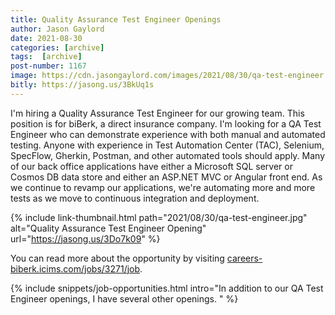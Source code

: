```yaml
---
title: Quality Assurance Test Engineer Openings
author: Jason Gaylord
date: 2021-08-30
categories: [archive]
tags:  [archive]
post-number: 1167
image: https://cdn.jasongaylord.com/images/2021/08/30/qa-test-engineer.jpg
bitly: https://jasong.us/3BkUq1s
---
```


I'm hiring a Quality Assurance Test Engineer for our growing team. This position is for biBerk, a direct insurance company. I'm looking for a QA Test Engineer who can demonstrate experience with both manual and automated testing. Anyone with experience in Test Automation Center (TAC), Selenium, SpecFlow, Gherkin, Postman, and other automated tools should apply. Many of our back office applications have either a Microsoft SQL server or Cosmos DB data store and either an ASP.NET MVC or Angular front end. As we continue to revamp our applications, we're automating more and more tests as we move to continuous integration and deployment. 

{% include link-thumbnail.html path="2021/08/30/qa-test-engineer.jpg" alt="Quality Assurance Test Engineer Opening" url="https://jasong.us/3Do7k09" %}

You can read more about the opportunity by visiting [careers-biberk.icims.com/jobs/3271/job](https://jasong.us/3Do7k09).

{% include snippets/job-opportunities.html intro="In addition to our QA Test Engineer openings, I have several other openings. " %}